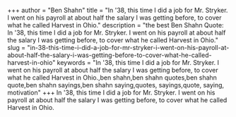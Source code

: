 +++
author = "Ben Shahn"
title = "In '38, this time I did a job for Mr. Stryker. I went on his payroll at about half the salary I was getting before, to cover what he called Harvest in Ohio."
description = "the best Ben Shahn Quote: In '38, this time I did a job for Mr. Stryker. I went on his payroll at about half the salary I was getting before, to cover what he called Harvest in Ohio."
slug = "in-38-this-time-i-did-a-job-for-mr-stryker-i-went-on-his-payroll-at-about-half-the-salary-i-was-getting-before-to-cover-what-he-called-harvest-in-ohio"
keywords = "In '38, this time I did a job for Mr. Stryker. I went on his payroll at about half the salary I was getting before, to cover what he called Harvest in Ohio.,ben shahn,ben shahn quotes,ben shahn quote,ben shahn sayings,ben shahn saying,quotes, sayings,quote, saying, motivation"
+++
In '38, this time I did a job for Mr. Stryker. I went on his payroll at about half the salary I was getting before, to cover what he called Harvest in Ohio.
